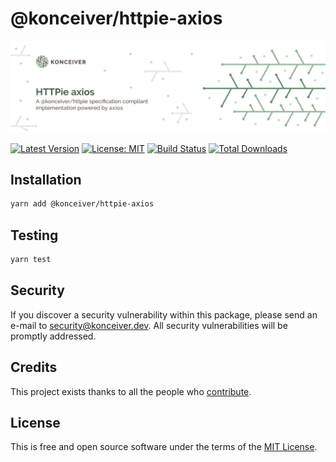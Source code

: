 # @konceiver/httpie-axios

<p align="center"><img src="./banner.png" /></p>

[![Latest Version](https://badgen.now.sh/npm/v/@konceiver/httpie-axios)](https://www.npmjs.com/package/@konceiver/httpie-axios)
[![License: MIT](https://badgen.now.sh/badge/license/MIT/green)](./LICENSE)
[![Build Status](https://img.shields.io/github/workflow/status/konceiver/httpie-axios/run-tests?label=tests)](https://img.shields.io/github/workflow/status/konceiver/httpie-axios/CI?label=CI)
[![Total Downloads](https://badgen.net/npm/dt/konceiver/httpie-axios)](https://npmjs.org/package/@konceiver/httpie-axios)

## Installation

```bash
yarn add @konceiver/httpie-axios
```

## Testing

```bash
yarn test
```

## Security

If you discover a security vulnerability within this package, please send an e-mail to security@konceiver.dev. All security vulnerabilities will be promptly addressed.

## Credits

This project exists thanks to all the people who [contribute](../../contributors).

## License

This is free and open source software under the terms of the [MIT License](./LICENSE).
